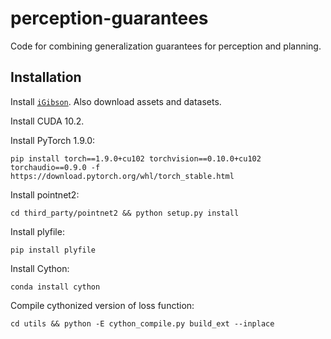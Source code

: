 # perception-guarantees
Code for combining generalization guarantees for perception and planning.

## Installation

Install [`iGibson`](https://stanfordvl.github.io/iGibson/installation.html). Also download assets and datasets. 

Install CUDA 10.2.

Install PyTorch 1.9.0:
```
pip install torch==1.9.0+cu102 torchvision==0.10.0+cu102 torchaudio==0.9.0 -f https://download.pytorch.org/whl/torch_stable.html
```

Install pointnet2:
```
cd third_party/pointnet2 && python setup.py install
```

Install plyfile:
```
pip install plyfile
```

Install Cython:
```
conda install cython
```

Compile cythonized version of loss function:
```
cd utils && python -E cython_compile.py build_ext --inplace
```

